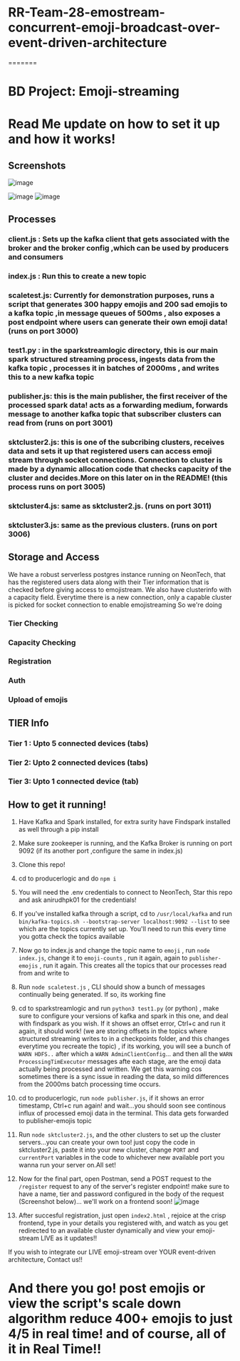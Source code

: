 
# RR-Team-28-emostream-concurrent-emoji-broadcast-over-event-driven-architecture
=======
# BD Project: Emoji-streaming


# Read Me update on how to set it up and how it works!

## Screenshots


![image](https://github.com/user-attachments/assets/536cda04-6318-4013-9a82-3be42e638f34)

![image](https://github.com/user-attachments/assets/7b806a6f-fa99-4cc1-8190-449b27fc6ff5)
![image](https://github.com/user-attachments/assets/9b0e24b2-d564-48c6-b83b-f7a288c0c347)




## Processes

### client.js : Sets up the kafka client that gets associated with the broker and the broker config ,which can be used by producers and consumers

### index.js : Run this to create a new topic

### scaletest.js: Currently for demonstration purposes, runs a script that generates 300 happy emojis and 200 sad emojis to a kafka topic ,in message queues of 500ms , also exposes a post endpoint where users can generate their own emoji data! (runs on port 3000)

### test1.py : in the sparkstreamlogic directory, this is our main spark structured streaming process, ingests data from the kafka topic , processes it in batches of 2000ms , and writes this to a new kafka topic

### publisher.js: this is the main publisher, the first receiver of the processed spark data! acts as a forwarding medium, forwards message to another kafka topic that subscriber clusters can read from (runs on port 3001)

### sktcluster2.js: this is one of the subcribing clusters, receives data and sets it up that registered users can access emoji stream through socket connections. Connection to cluster is made by a dynamic allocation code that checks capacity of the cluster and decides.More on this later on in the README! (this process runs on port 3005)

### sktcluster4.js: same as sktcluster2.js. (runs on  port 3011)

### sktcluster3.js: same as the previous clusters. (runs on port 3006)

## Storage and Access

We have a robust serverless postgres instance running on NeonTech, that has the registered users data along with their Tier information that is checked before giving access to emojistream. We also have clusterinfo with a capacity field. Everytime there is a new connection, only a capable cluster is picked for socket connection to enable emojistreaming
So we're doing 

### Tier Checking
### Capacity Checking
### Registration
### Auth
### Upload of emojis

## TIER Info

### Tier 1 : Upto 5 connected devices (tabs)
### Tier 2: Upto 2 connected devices (tabs)
### Tier 3: Upto 1 connected device (tab)

## How to get it running!

 1. Have Kafka and Spark installed, for extra surity have Findspark installed as well through a pip install

 2. Make sure zookeeper is running, and the Kafka Broker is running on port 9092 (if its another port ,configure the same in index.js)

3. Clone this repo!

 4. cd to producerlogic and do `npm i`

 5. You will need the .env credentials to connect to NeonTech, Star this repo and ask anirudhpk01 for the credentials!

6. If you've installed kafka through a script, cd to `/usr/local/kafka` and run  `bin/kafka-topics.sh --bootstrap-server localhost:9092 --list`  to see which are the topics currently set up. You'll need to run this every time you gotta check the topics available

7. Now go to index.js and change the topic name to `emoji` , run `node index.js`, change it to `emoji-counts` , run it again, again to `publisher-emojis` , run it again. This creates all the topics that our processes read from and write to 

8. Run `node scaletest.js` , CLI should show a bunch of messages continually being generated. If so, its working fine

9. cd to sparkstreamlogic and run `python3 test1.py` (or python) , make sure to configure your versions of kafka and spark in this one, and deal with findspark as you wish. If it shows an offset error, Ctrl+c and run it again, it should work! (we are storing offsets in the topics where structured streaming writes to in a checkpoints folder, and this changes everytime you recreate the topic) , if its working, you will see a bunch of `WARN HDFS..` after which a `WARN AdminClientConfig`... and then all the `WARN ProcessingTimExecutor` messages afte each stage, are the emoji data actually being processed and written. We get this warning cos sometimes there is a sync issue in reading the data, so mild differences from the 2000ms batch processing time occurs.

10. cd to producerlogic, run `node publisher.js`, if it shows an error timestamp, Ctrl+c run again! and wait...you should soon see continous influx of processed emoji data in the terminal. This data gets forwarded to publisher-emojis topic 

 11. Run `node sktcluster2.js`, and the other clusters to set up the cluster servers...you can create your own too! just copy the code in sktcluster2.js, paste it into your new cluster, change `PORT` and `currentPort` variables in the code to whichever new available port you wanna run your server on.All set!

12. Now for the final part, open Postman, send a POST request to the `/register` request to any of the server's register endpoint! make sure to have a name, tier and password configured in the body of the request (Screenshot below)... we'll work on a frontend soon!
![image](https://github.com/user-attachments/assets/4171cd2c-e5d4-49d6-a309-ab5b0d80ca4c)

13. After succesful registration, just open `index2.html` , rejoice at the crisp frontend, type in your details you registered with, and watch as you get redirected to an available cluster dynamically and view your emoji-stream LIVE as it updates!!

If you wish to integrate our LIVE emoji-stream over YOUR event-driven architecture, Contact us!!

# And there you go! post emojis or view the script's scale down algorithm reduce 400+ emojis to just 4/5 in real time! and of course, all of it in Real Time!!










